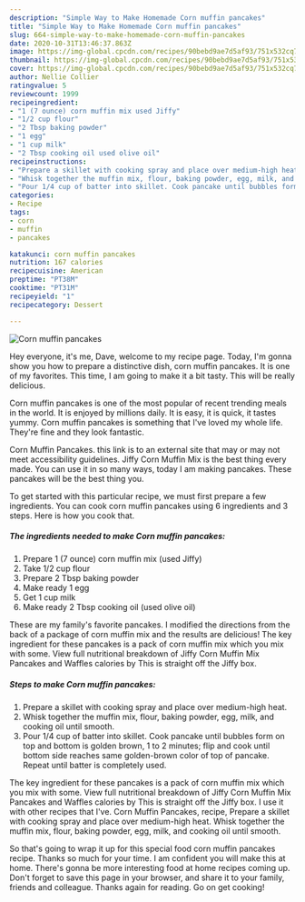 ```yaml
---
description: "Simple Way to Make Homemade Corn muffin pancakes"
title: "Simple Way to Make Homemade Corn muffin pancakes"
slug: 664-simple-way-to-make-homemade-corn-muffin-pancakes
date: 2020-10-31T13:46:37.863Z
image: https://img-global.cpcdn.com/recipes/90bebd9ae7d5af93/751x532cq70/corn-muffin-pancakes-recipe-main-photo.jpg
thumbnail: https://img-global.cpcdn.com/recipes/90bebd9ae7d5af93/751x532cq70/corn-muffin-pancakes-recipe-main-photo.jpg
cover: https://img-global.cpcdn.com/recipes/90bebd9ae7d5af93/751x532cq70/corn-muffin-pancakes-recipe-main-photo.jpg
author: Nellie Collier
ratingvalue: 5
reviewcount: 1999
recipeingredient:
- "1 (7 ounce) corn muffin mix used Jiffy"
- "1/2 cup flour"
- "2 Tbsp baking powder"
- "1 egg"
- "1 cup milk"
- "2 Tbsp cooking oil used olive oil"
recipeinstructions:
- "Prepare a skillet with cooking spray and place over medium-high heat."
- "Whisk together the muffin mix, flour, baking powder, egg, milk, and cooking oil until smooth."
- "Pour 1/4 cup of batter into skillet. Cook pancake until bubbles form on top and bottom is golden brown, 1 to 2 minutes; flip and cook until bottom side reaches same golden-brown color of top of pancake. Repeat until batter is completely used."
categories:
- Recipe
tags:
- corn
- muffin
- pancakes

katakunci: corn muffin pancakes 
nutrition: 167 calories
recipecuisine: American
preptime: "PT38M"
cooktime: "PT31M"
recipeyield: "1"
recipecategory: Dessert

---
```



![Corn muffin pancakes](https://img-global.cpcdn.com/recipes/90bebd9ae7d5af93/751x532cq70/corn-muffin-pancakes-recipe-main-photo.jpg)

Hey everyone, it's me, Dave, welcome to my recipe page. Today, I'm gonna show you how to prepare a distinctive dish, corn muffin pancakes. It is one of my favorites. This time, I am going to make it a bit tasty. This will be really delicious.

Corn muffin pancakes is one of the most popular of recent trending meals in the world. It is enjoyed by millions daily. It is easy, it is quick, it tastes yummy. Corn muffin pancakes is something that I've loved my whole life. They're fine and they look fantastic.

Corn Muffin Pancakes. this link is to an external site that may or may not meet accessibility guidelines. Jiffy Corn Muffin Mix is the best thing every made. You can use it in so many ways, today I am making pancakes. These pancakes will be the best thing you.


To get started with this particular recipe, we must first prepare a few ingredients. You can cook corn muffin pancakes using 6 ingredients and 3 steps. Here is how you cook that.

<!--inarticleads1-->

##### The ingredients needed to make Corn muffin pancakes:

1. Prepare 1 (7 ounce) corn muffin mix (used Jiffy)
1. Take 1/2 cup flour
1. Prepare 2 Tbsp baking powder
1. Make ready 1 egg
1. Get 1 cup milk
1. Make ready 2 Tbsp cooking oil (used olive oil)


These are my family&#39;s favorite pancakes. I modified the directions from the back of a package of corn muffin mix and the results are delicious! The key ingredient for these pancakes is a pack of corn muffin mix which you mix with some. View full nutritional breakdown of Jiffy Corn Muffin Mix Pancakes and Waffles calories by This is straight off the Jiffy box. 

<!--inarticleads2-->

##### Steps to make Corn muffin pancakes:

1. Prepare a skillet with cooking spray and place over medium-high heat.
1. Whisk together the muffin mix, flour, baking powder, egg, milk, and cooking oil until smooth.
1. Pour 1/4 cup of batter into skillet. Cook pancake until bubbles form on top and bottom is golden brown, 1 to 2 minutes; flip and cook until bottom side reaches same golden-brown color of top of pancake. Repeat until batter is completely used.


The key ingredient for these pancakes is a pack of corn muffin mix which you mix with some. View full nutritional breakdown of Jiffy Corn Muffin Mix Pancakes and Waffles calories by This is straight off the Jiffy box. I use it with other recipes that I&#39;ve. Corn Muffin Pancakes, recipe, Prepare a skillet with cooking spray and place over medium-high heat. Whisk together the muffin mix, flour, baking powder, egg, milk, and cooking oil until smooth. 

So that's going to wrap it up for this special food corn muffin pancakes recipe. Thanks so much for your time. I am confident you will make this at home. There's gonna be more interesting food at home recipes coming up. Don't forget to save this page in your browser, and share it to your family, friends and colleague. Thanks again for reading. Go on get cooking!
